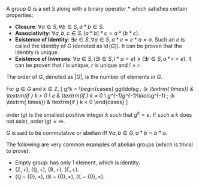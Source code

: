 A group $G$ is a set $S$ along with a binary operator $*$ which satisfies certain properties:

* **Closure**: $\forall a \in S, \forall b \in S, a * b \in S$.
* **Associativity**: $\forall a,b,c \in S, (a*b)*c = a*(b*c)$.
* **Existence of Identity**: $\exists e \in S, \forall a \in S, a*e = e*a = a$.
  Such an $e$ is called the identity of $G$ (denoted as $\operatorname{id}(G)$).
  It can be proven that the identity is unique.
* **Existence of Inverses**: $\forall a \in S, (\exists l \in S, l*a = e) \wedge (\exists r \in S, a*r = e)$.
  It can be proven that $l$ is unique, $r$ is unique and $l = r$.

The order of $G$, denoted as $|G|$, is the number of elements in $G$.

For $g \in G$ and $k \in \mathbb{Z}$,
\[ g^k = \begin{cases}
g*g*\ldots*g \; (k \textrm{ times}) & \textrm{if } k > 0
\\ e & \textrm{if } k = 0
\\ g^{-1}*g^{-1}*\ldots*g^{-1} \; (k \textrm{ times}) & \textrm{if } k < 0
\end{cases} \]

$\operatorname{order}(g)$ is the smallest positive integer $k$ such that $g^k = e$.
If such a $k$ does not exist, $\operatorname{order}(g) = \infty$.

$G$ is said to be commutative or abelian iff $\forall a, b \in G, a*b = b*a$.

The following are very common examples of abelian groups
(which is trivial to prove):

* Empty group: has only 1 element, which is identity.
* $(\mathbb{Z}, +)$, $(\mathbb{Q}, +)$, $(\mathbb{R}, +)$, $(\mathbb{C}, +)$.
* $(\mathbb{Q}-\{0\}, \times)$, $(\mathbb{R}-\{0\}, \times)$, $(\mathbb{C}-\{0\}, \times)$.
